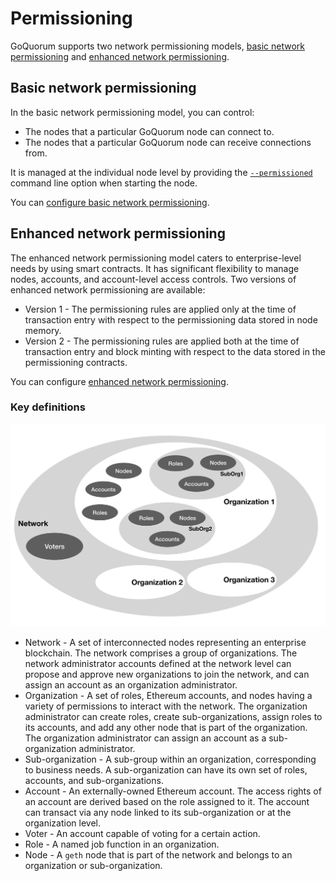 # Permissioning

GoQuorum supports two network permissioning models, [basic network permissioning](#basic-network-permissioning) and
[enhanced network permissioning](#enhanced-network-permissioning).

## Basic network permissioning

In the basic network permissioning model, you can control:

* The nodes that a particular GoQuorum node can connect to.
* The nodes that a particular GoQuorum node can receive connections from.

It is managed at the individual node level by providing the [`--permissioned`](../reference/cli-syntax.md#permissioned)
command line option when starting the node.

You can [configure basic network permissioning](../configure-and-manage/configure/permissioning/basic-permissions.md).

## Enhanced network permissioning

The enhanced network permissioning model caters to enterprise-level needs by using smart contracts.
It has significant flexibility to manage nodes, accounts, and account-level access controls.
Two versions of enhanced network permissioning are available:

* Version 1 - The permissioning rules are applied only at the time of transaction entry with respect to the permissioning
  data stored in node memory.
* Version 2 - The permissioning rules are applied both at the time of transaction entry and block minting with respect to
  the data stored in the permissioning contracts.

You can configure [enhanced network permissioning](../configure-and-manage/manage/enhanced-permissions.md).

### Key definitions

![permissions mode](../images/PermissionsModel.png)

* Network - A set of interconnected nodes representing an enterprise blockchain.
  The network comprises a group of organizations.
  The network administrator accounts defined at the network level can propose and approve new organizations to join the
  network, and can assign an account as an organization administrator.
* Organization - A set of roles, Ethereum accounts, and nodes having a variety of permissions to interact with the network.
  The organization administrator can create roles, create sub-organizations, assign roles to its accounts, and add any
  other node that is part of the organization.
  The organization administrator can assign an account as a sub-organization administrator.
* Sub-organization - A sub-group within an organization, corresponding to business needs.
  A sub-organization can have its own set of roles, accounts, and sub-organizations.
* Account - An externally-owned Ethereum account.
  The access rights of an account are derived based on the role assigned to it.
  The account can transact via any node linked to its sub-organization or at the organization level.
* Voter - An account capable of voting for a certain action.
* Role - A named job function in an organization.
* Node - A `geth` node that is part of the network and belongs to an organization or sub-organization.
